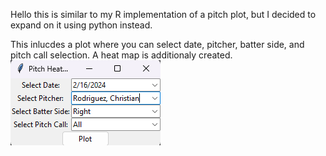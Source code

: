Hello this is similar to my R implementation of a pitch plot, but I decided to expand on it using python instead.

This inlucdes a plot where you can select date, pitcher, batter side, and pitch call selection. A heat map is additionaly created.
![Alt text](image.png)